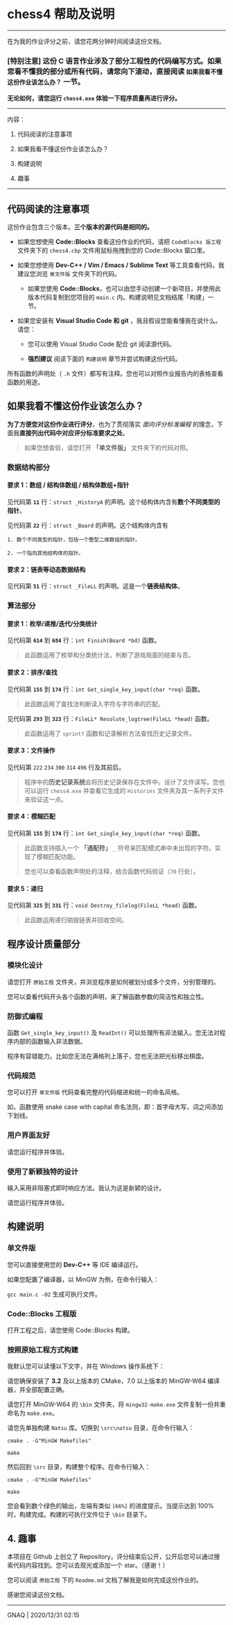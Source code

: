 # chess4 帮助及说明
--------------
在为我的作业评分之前，请您花两分钟时间阅读这份文档。

### [特别注意] 这份 C 语言作业涉及了部分工程性的代码编写方式。如果您看不懂我的部分或所有代码，请您向下滚动，直接阅读 `如果我看不懂这份作业该怎么办？` 一节。

**无论如何，请您运行 `chess4.exe` 体验一下程序质量再进行评分。**

-----------

内容：

1. 代码阅读的注意事项

2. 如果我看不懂这份作业该怎么办？

3. 构建说明

4. 趣事
------------

## 代码阅读的注意事项

这份作业包含三个版本。**三个版本的源代码是相同的。**

- 如果您想使用 **Code::Blocks** 查看这份作业的代码，请把 `CodeBlocks 版工程` 文件夹下的 `chess4.cbp` 文件用鼠标拖拽到您的 Code::Blocks 窗口里。

- 如果您想使用 **Dev-C++ / Vim / Emacs / Sublime Text** 等工具查看代码，我建议您浏览 `单文件版` 文件夹下的代码。

	- 如果您使用 **Code::Blocks**，也可以由您手动创建一个新项目，并使用此版本代码复制到您项目的 `main.c` 内。构建说明见文档结尾「构建」一节。 

- 如果您安装有 **Visual Studio Code 和 git** ，我且假设您能看懂我在说什么。请您：
	
	- 您可以使用 Visual Studio Code 配合 git 阅读源代码。
	
	- **强烈建议** 阅读下面的 `构建说明` 章节并尝试构建这份代码。

所有函数的声明处（ `.h` 文件）都写有注释。您也可以对照作业报告内的表格查看函数的用途。

## 如果我看不懂这份作业该怎么办？

**为了方便您对这份作业进行评分**，也为了贯彻落实 _面向评分标准编程_ 的理念，下面我**直接列出代码中对应评分标准要求之处**。

> 如果您想查验，请您打开 **「单文件版」** 文件夹下的代码对照。

### 数据结构部分

#### 要求 1：数组 / 结构体数组 / 结构体数组+指针

见代码第 **`11`** 行：`struct _HistoryA` 的声明。这个结构体内含有**数个不同类型的指针**。

见代码第 **`22`** 行：`struct _Board` 的声明。这个结构体内含有
	
	1. 数个不同类型的指针，包括一个整型二维数组的指针。
	
	2. 一个指向其他结构体的指针。

#### 要求 2：链表等动态数据结构

见代码第 **`51`** 行：`struct _FileLL` 的声明。这是一个**链表结构体**。

### 算法部分

#### 要求 1：枚举/递推/迭代/分类统计

见代码第 **`614`** 到 **`684`** 行：`int Finish(Board *bd)` 函数。

> 此函数运用了枚举和分类统计法，判断了游戏局面的结束与否。

#### 要求 2：排序/查找

见代码第 **`155`** 到 **`174`** 行：`int Get_single_key_input(char *req)` 函数。

> 此函数运用了查找法判断读入字符与字符串的匹配。

见代码第 **`293`** 到 **`323`** 行：`FileLL* Resolute_logtree(FileLL *head)` 函数。

> 此函数运用了 `sprintf` 函数和记录解析方法查找历史记录文件。

#### 要求 3：文件操作

见代码第 `222` `234` `300` `314` `496` 行及其前后。

> 程序中的**历史记录系统**会将历史记录保存在文件中。设计了文件读写。您也可以运行 `chess4.exe` 并查看它生成的 `Histories` 文件夹及其一系列子文件来验证这一点。

#### 要求 4：模糊匹配

见代码第 **`155`** 到 **`174`** 行：`int Get_single_key_input(char *req)` 函数。

> 此函数支持插入一个 **「通配符」** `_` 符号来匹配模式串中未出现的字符。实现了模糊匹配功能。
>
> 您也可以查看函数声明处的注释，结合函数代码验证（`70` 行处）。

#### 要求 5：递归

见代码第 **`325`** 到 **`331`** 行：`void Destroy_filelog(FileLL *head)` 函数。

> 此函数运用递归销毁链表并回收空间。

## 程序设计质量部分

### 模块化设计

请您打开 `原始工程` 文件夹，并浏览程序是如何被划分成多个文件，分别管理的。

您可以查看代码开头各个函数的声明，来了解函数参数的简洁性和独立性。

### 防御式编程

函数 `Get_single_key_input()` 及 `ReadInt()` 可以处理所有非法输入。您无法对程序内部的函数输入非法数据。

程序有容错能力。比如您无法在满格列上落子，您也无法把光标移出棋盘。

### 代码规范

您可以打开 `单文件版` 代码查看完整的代码缩进和统一的命名风格。

如，函数使用 snake case with capital 命名法则，即：首字母大写，词之间添加下划线。

### 用户界面友好

请您运行程序并体验。

### 使用了新颖独特的设计

输入采用非阻塞式即时响应方法。我认为这是新颖的设计。

请您运行程序并体验。

## 构建说明

### 单文件版

您可以直接使用您的 **Dev-C++** 等 IDE 编译运行。

如果您配置了编译器，以 MinGW 为例，在命令行输入：

`gcc main.c -O2` 生成可执行文件。

### Code::Blocks 工程版

打开工程之后，请您使用 Code::Blocks 构建。

### 按照原始工程方式构建

我默认您可以读懂以下文字，并在 Windows 操作系统下：

请您确保安装了 **3.2** 及以上版本的 CMake，7.0 以上版本的 MinGW-W64 编译器，并全部配置正确。

请您打开 MinGW-W64 的 `\bin` 文件夹，将 `mingw32-make.exe` 文件复制一份并重命名为 `make.exe`。

请您先单独构建 `Natsu` 库。切换到 `\src\natsu` 目录，在命令行输入：

`cmake . -G"MinGW Makefiles"`

`make`

然后回到 `\src` 目录，构建整个程序。在命令行输入：

`cmake . -G"MinGW Makefiles"`

`make`

您会看到数个绿色的输出，左端有类似 `[66%]` 的进度提示。当提示达到 100% 时，构建完成。构建的可执行文件位于 `\bin` 目录下。

## 4. 趣事

本项目在 Github 上创立了 Repository，评分结束后公开，公开后您可以通过搜索代码内容找到。您可以去观光或添加一个 star。（感谢！）

您可以阅读 `原始工程` 下的 `Readme.md` 文档了解我是如何完成这份作业的。

感谢您阅读这份文档。

----------

GNAQ | 2020/12/31 02:15